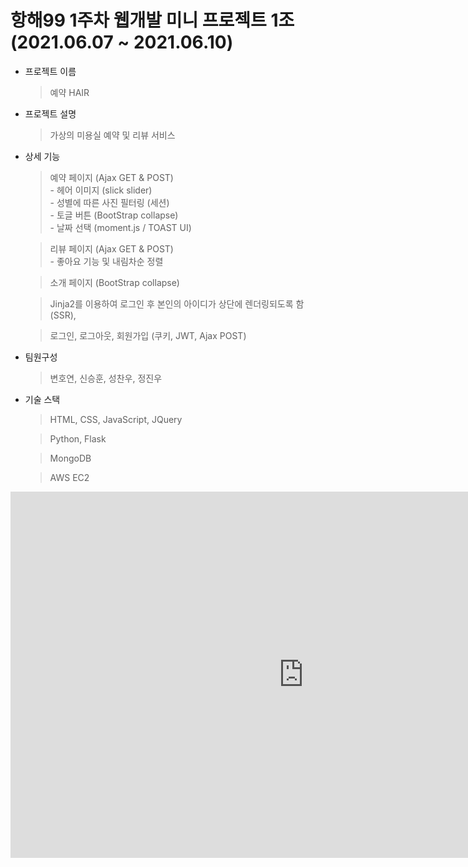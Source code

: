 # 항해99 1주차 웹개발 미니 프로젝트 1조 (2021.06.07 ~ 2021.06.10)

- 프로젝트 이름
     > 예약 HAIR

- 프로젝트 설명
     > 가상의 미용실 예약 및 리뷰 서비스

- 상세 기능 
     > 예약 페이지 (Ajax GET & POST) <br>
      - 헤어 이미지 (slick slider)<br>
      - 성별에 따른 사진 필터링 (세션)<br>
      - 토글 버튼 (BootStrap collapse)<br>
      - 날짜 선택 (moment.js / TOAST UI)<br>
      
     > 리뷰 페이지 (Ajax GET & POST) <br>
      - 좋아요 기능 및 내림차순 정렬
      
     > 소개 페이지 (BootStrap collapse)
      
     > Jinja2를 이용하여 로그인 후 본인의 아이디가 상단에 렌더링되도록 함 (SSR),
     
     > 로그인, 로그아웃, 회원가입 (쿠키, JWT, Ajax POST)

- 팀원구성
    > 변호연, 신승훈, 성찬우, 정진우
     
- 기술 스택
    > HTML, CSS, JavaScript, JQuery
     
    > Python, Flask
     
    > MongoDB
    
    > AWS EC2

<iframe width="937" height="586" src="https://www.youtube.com/embed/86_Z142PMTo" title="YouTube video player" frameborder="0" allow="accelerometer; autoplay; clipboard-write; encrypted-media; gyroscope; picture-in-picture" allowfullscreen></iframe>
